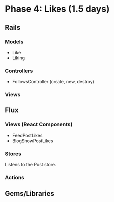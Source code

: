 # Phase 4: Likes (1.5 days)

## Rails
### Models
* Like
* Liking

### Controllers
* FollowsController (create, new, destroy)

### Views

## Flux
### Views (React Components)
* FeedPostLikes
* BlogShowPostLikes

### Stores

Listens to the Post store.

### Actions

## Gems/Libraries
